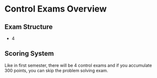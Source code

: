 # Control Exams Overview

## Exam Structure
- 4

## Scoring System
Like in first semester, there will be 4 control exams and if you accumulate 300 points, you can skip the problem solving exam. 
